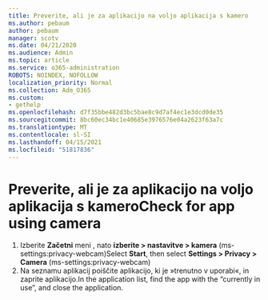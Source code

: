 ```yaml
---
title: Preverite, ali je za aplikacijo na voljo aplikacija s kamero
ms.author: pebaum
author: pebaum
manager: scotv
ms.date: 04/21/2020
ms.audience: Admin
ms.topic: article
ms.service: o365-administration
ROBOTS: NOINDEX, NOFOLLOW
localization_priority: Normal
ms.collection: Adm_O365
ms.custom:
- gethelp
ms.openlocfilehash: d7f35bbe482d3bc5bae8c9d7af4ec1e3dcd0de35
ms.sourcegitcommit: 8bc60ec34bc1e40685e3976576e04a2623f63a7c
ms.translationtype: MT
ms.contentlocale: sl-SI
ms.lasthandoff: 04/15/2021
ms.locfileid: "51817836"
---
```

# <a name="check-for-app-using-camera"></a><span data-ttu-id="8a261-102">Preverite, ali je za aplikacijo na voljo aplikacija s kamero</span><span class="sxs-lookup"><span data-stu-id="8a261-102">Check for app using camera</span></span>

1. <span data-ttu-id="8a261-103">Izberite **Začetni** meni , nato **izberite > nastavitve > kamera** (ms-settings:privacy-webcam)</span><span class="sxs-lookup"><span data-stu-id="8a261-103">Select **Start**, then select **Settings > Privacy > Camera** (ms-settings:privacy-webcam)</span></span>
2. <span data-ttu-id="8a261-104">Na seznamu aplikacij poiščite aplikacijo, ki je »trenutno v uporabi«, in zaprite aplikacijo.</span><span class="sxs-lookup"><span data-stu-id="8a261-104">In the application list, find the app with the “currently in use”, and close the application.</span></span>
